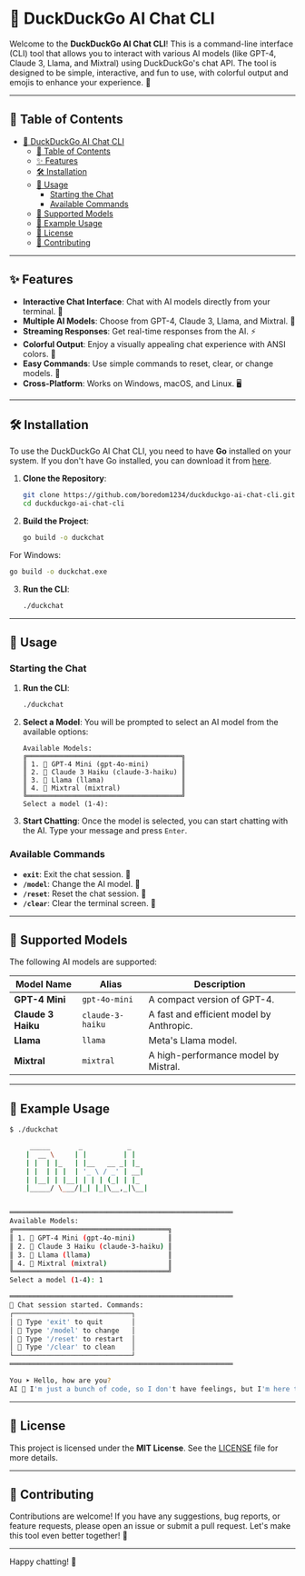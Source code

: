 # 🚀 DuckDuckGo AI Chat CLI

Welcome to the **DuckDuckGo AI Chat CLI**! This is a command-line interface (CLI) tool that allows you to interact with various AI models (like GPT-4, Claude 3, Llama, and Mixtral) using DuckDuckGo's chat API. The tool is designed to be simple, interactive, and fun to use, with colorful output and emojis to enhance your experience. 🌈

---

## 📜 Table of Contents

- [🚀 DuckDuckGo AI Chat CLI](#-duckduckgo-ai-chat-cli)
  - [📜 Table of Contents](#-table-of-contents)
  - [✨ Features](#-features)
  - [🛠️ Installation](#️-installation)
  - [🚀 Usage](#-usage)
    - [Starting the Chat](#starting-the-chat)
    - [Available Commands](#available-commands)
  - [🤖 Supported Models](#-supported-models)
  - [📝 Example Usage](#-example-usage)
  - [📄 License](#-license)
  - [🙏 Contributing](#-contributing)

---

## ✨ Features

- **Interactive Chat Interface**: Chat with AI models directly from your terminal. 💬
- **Multiple AI Models**: Choose from GPT-4, Claude 3, Llama, and Mixtral. 🤖
- **Streaming Responses**: Get real-time responses from the AI. ⚡
- **Colorful Output**: Enjoy a visually appealing chat experience with ANSI colors. 🌈
- **Easy Commands**: Use simple commands to reset, clear, or change models. 🎯
- **Cross-Platform**: Works on Windows, macOS, and Linux. 🖥️

---

## 🛠️ Installation

To use the DuckDuckGo AI Chat CLI, you need to have **Go** installed on your system. If you don't have Go installed, you can download it from [here](https://golang.org/dl/).

1. **Clone the Repository**:

   ```bash
   git clone https://github.com/boredom1234/duckduckgo-ai-chat-cli.git
   cd duckduckgo-ai-chat-cli
   ```

2. **Build the Project**:
   ```bash
   go build -o duckchat
   ```

For Windows:

```bash
go build -o duckchat.exe
```

3. **Run the CLI**:
   ```bash
   ./duckchat
   ```

---

## 🚀 Usage

### Starting the Chat

1. **Run the CLI**:

   ```bash
   ./duckchat
   ```

2. **Select a Model**:
   You will be prompted to select an AI model from the available options:

   ```
   Available Models:
   ╔══════════════════════════════════════╗
   ║ 1. 🤖 GPT-4 Mini (gpt-4o-mini)        ║
   ║ 2. 🎯 Claude 3 Haiku (claude-3-haiku) ║
   ║ 3. 🦙 Llama (llama)                   ║
   ║ 4. 🔮 Mixtral (mixtral)               ║
   ╚══════════════════════════════════════╝
   Select a model (1-4):
   ```

3. **Start Chatting**:
   Once the model is selected, you can start chatting with the AI. Type your message and press `Enter`.

### Available Commands

- **`exit`**: Exit the chat session. 🚪
- **`/model`**: Change the AI model. 🤖
- **`/reset`**: Reset the chat session. 🔄
- **`/clear`**: Clear the terminal screen. 🧹

---

## 🤖 Supported Models

The following AI models are supported:

| Model Name         | Alias            | Description                              |
| ------------------ | ---------------- | ---------------------------------------- |
| **GPT-4 Mini**     | `gpt-4o-mini`    | A compact version of GPT-4.              |
| **Claude 3 Haiku** | `claude-3-haiku` | A fast and efficient model by Anthropic. |
| **Llama**          | `llama`          | Meta's Llama model.                      |
| **Mixtral**        | `mixtral`        | A high-performance model by Mistral.     |

---

## 📝 Example Usage

```bash
$ ./duckchat

     _____       _           _
    |  __ \     | |         | |
    | |  | |_   | |__   __ _| |_
    | |  | | |  | '_ \ / _' | __|
    | |__| | |__| | | | (_| | |_
    |_____/ \___/|_| |_|\__,_|\__|


═══════════════════════════════════════════════════════
Available Models:
╔══════════════════════════════════════╗
║ 1. 🤖 GPT-4 Mini (gpt-4o-mini)        ║
║ 2. 🎯 Claude 3 Haiku (claude-3-haiku) ║
║ 3. 🦙 Llama (llama)                   ║
║ 4. 🔮 Mixtral (mixtral)               ║
╚══════════════════════════════════════╝
Select a model (1-4): 1

═══════════════════════════════════════════════════════
🚀 Chat session started. Commands:
┌─────────────────────────────┐
│ 🚪 Type 'exit' to quit       │
│ 🤖 Type '/model' to change   │
│ 🔄 Type '/reset' to restart  │
│ 🧹 Type '/clear' to clean    │
└─────────────────────────────┘
═══════════════════════════════════════════════════════

You ➤ Hello, how are you?
AI 🤖 I'm just a bunch of code, so I don't have feelings, but I'm here to help! How can I assist you today? 😊
```

---

## 📄 License

This project is licensed under the **MIT License**. See the [LICENSE](LICENSE) file for more details.

---

## 🙏 Contributing

Contributions are welcome! If you have any suggestions, bug reports, or feature requests, please open an issue or submit a pull request. Let's make this tool even better together! 🚀

---

Happy chatting! 🎉
